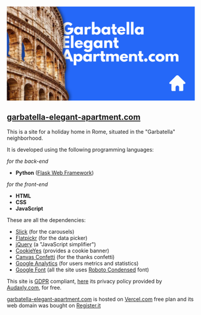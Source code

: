 ![Thumbnail](./thumbnail.png)

## [garbatella-elegant-apartment.com](https://www.garbatella-elegant-apartment.com/)

This is a site for a holiday home in Rome, situated in the "Garbatella" neighborhood.

It is developed using the following programming languages:

*for the back-end*

- **Python** ([Flask Web Framework](https://flask.palletsprojects.com/en/3.0.x/))

*for the front-end*

- **HTML**
- **CSS**
- **JavaScript**

These are all the dependencies:

- [Slick](https://kenwheeler.github.io/slick/) (for the carousels)
- [Flatpickr](https://flatpickr.js.org/) (for the data picker)
- [jQuery](https://jquery.com/) (a "JavaScript simplifier")
- [CookieYes](https://www.cookieyes.com/) (provides a cookie banner)
- [Canvas Confetti](https://github.com/catdad/canvas-confetti) (for the thanks confetti)
- [Google Analytics](https://marketingplatform.google.com/intl/it/about/analytics/) (for users metrics and statistics)
- [Google Font](https://fonts.google.com/) (all the site uses [Roboto Condensed](https://fonts.google.com/specimen/Roboto+Condensed?query=roboto+conde) font)

This site is [GDPR](https://en.wikipedia.org/wiki/General_Data_Protection_Regulation) compliant, [here](https://audaxly.com/privacy-policy?code=ln3hbi9fqw5k6r) its privacy policy provided by [Audaxly.com](https://audaxly.com/), for free.

[garbatella-elegant-apartment.com](https://www.garbatella-elegant-apartment.com/) is hosted on [Vercel.com](https://vercel.com/) free plan and its web domain was bought on [Register.it](https://www.register.it/)
